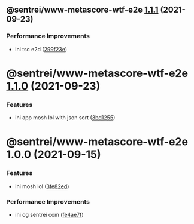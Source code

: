 ## @sentrei/www-metascore-wtf-e2e [1.1.1](https://github.com/sentrei/sentrei/compare/@sentrei/www-metascore-wtf-e2e@1.1.0...@sentrei/www-metascore-wtf-e2e@1.1.1) (2021-09-23)

### Performance Improvements

- ini tsc e2d ([299f23e](https://github.com/sentrei/sentrei/commit/299f23e4bc09c199ec375ac894f3e8d6709a94be))

# @sentrei/www-metascore-wtf-e2e [1.1.0](https://github.com/sentrei/sentrei/compare/@sentrei/www-metascore-wtf-e2e@1.0.0...@sentrei/www-metascore-wtf-e2e@1.1.0) (2021-09-23)

### Features

- ini app mosh lol with json sort ([3bd1255](https://github.com/sentrei/sentrei/commit/3bd12550f6f1a2be250c0497c665e79e9d1ecd88))

# @sentrei/www-metascore-wtf-e2e 1.0.0 (2021-09-15)

### Features

- ini mosh lol ([3fe82ed](https://github.com/sentrei/sentrei/commit/3fe82edce9d55582cf1ca449e880f857b55f7ac9))

### Performance Improvements

- ini og sentrei com ([fe4ae7f](https://github.com/sentrei/sentrei/commit/fe4ae7f7cb4607645b7bea13f04b9fcbf88ddcd6))
